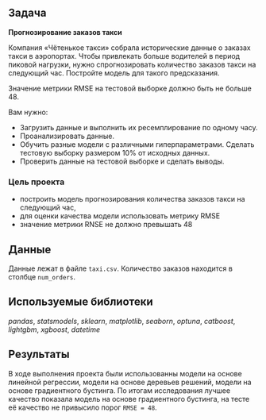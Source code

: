 ## Задача

**Прогнозирование заказов такси**

Компания «Чётенькое такси» собрала исторические данные о заказах такси в аэропортах. Чтобы привлекать больше водителей в период пиковой нагрузки, нужно спрогнозировать количество заказов такси на следующий час. Постройте модель для такого предсказания.

Значение метрики RMSE на тестовой выборке должно быть не больше 48.

Вам нужно:

 - Загрузить данные и выполнить их ресемплирование по одному часу.
 - Проанализировать данные.
 - Обучить разные модели с различными гиперпараметрами. Сделать тестовую выборку размером 10% от исходных данных.
 - Проверить данные на тестовой выборке и сделать выводы.

### Цель проекта
 - построить модель прогнозирования количества заказов такси на следующий час,
 - для оценки качества модели использовать метрику RMSE
 - значение метрики RNSE не должно превышать 48

## Данные

Данные лежат в файле `taxi.csv`. Количество заказов находится в столбце `num_orders`.

## Используемые библиотеки
*pandas*, *statsmodels*, *sklearn*, *matplotlib*, *seaborn*, *optuna*, *catboost*, *lightgbm*, *xgboost*, *datetime*

## Результаты
В ходе выполнения проекта были использованны модели на основе линейной регрессии, модели на основе деревьев решений, модели на основе градиентного бустинга. По итогам исследования лучшее качество показала модель на основе градиентного бустинга, на тесте её качество не привыcило порог `RMSE = 48`.